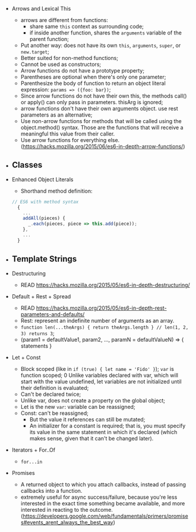 - Arrows and Lexical This
  - arrows are different from functions:
    - share same `this` context as surrounding code;
    - if inside another function, shares the `arguments` variable of the parent function;
  - Put another way: does not have its own `this`, `arguments`, `super`, or `new.target`;
  - Better suited for non-method functions;
  - Cannot be used as constructors;
  - Arrow functions do not have a prototype property;
  - Parentheses are optional when there's only one parameter;
  - Parenthesize the body of function to return an object literal expression: `params => ({foo: bar})`;
  - Since arrow functions do not have their own this, the methods call() or apply() can only pass in parameters. thisArg is ignored;
  - arrow functions don't have their own arguments object. use rest parameters as an alternative;
  - Use non-arrow functions for methods that will be called using the object.method() syntax. Those are the functions that will receive a meaningful this value from their caller.
  - Use arrow functions for everything else. (https://hacks.mozilla.org/2015/06/es6-in-depth-arrow-functions/)

- Classes
  -

- Enhanced Object Literals
  - Shorthand method definition:
  ```javascript
  // ES6 with method syntax
    {
      ...
      addAll(pieces) {
        _.each(pieces, piece => this.add(piece));
      },
      ...
    }
  ```
- Template Strings
  -

- Destructuring
  - READ https://hacks.mozilla.org/2015/05/es6-in-depth-destructuring/

- Default + Rest + Spread
  - READ https://hacks.mozilla.org/2015/05/es6-in-depth-rest-parameters-and-defaults/
  -  Rest: represent an indefinite number of arguments as an array.
    - `function len(...theArgs) { return theArgs.length } // len(1, 2, 3) returns 3`;
  - (param1 = defaultValue1, param2, …, paramN = defaultValueN) => { statements }

- Let + Const
  - Block scoped (like in `if (true) { let name = 'Fido' }`); `var` is function scoped;
  0 Unlike variables declared with var, which will start with the value undefined, let variables are not initialized until their definition is evaluated;
  - Can't be declared twice;
  - Unlike var, does not create a property on the global object;
  - Let is the new `var`: variable can be reassigned;
  - Const: can't be reassigned;
    - But the value it references can still be mutated;
    - An initializer for a constant is required; that is, you must specify its value in the same statement in which it's declared (which makes sense, given that it can't be changed later).

- Iterators + For..Of
  - `for...in`

- Promises
  - A returned object to which you attach callbacks, instead of passing callbacks into a function.
  - extremely useful for async success/failure, because you're less interested in the exact time something became available, and more interested in reacting to the outcome. (https://developers.google.com/web/fundamentals/primers/promises#events_arent_always_the_best_way)


